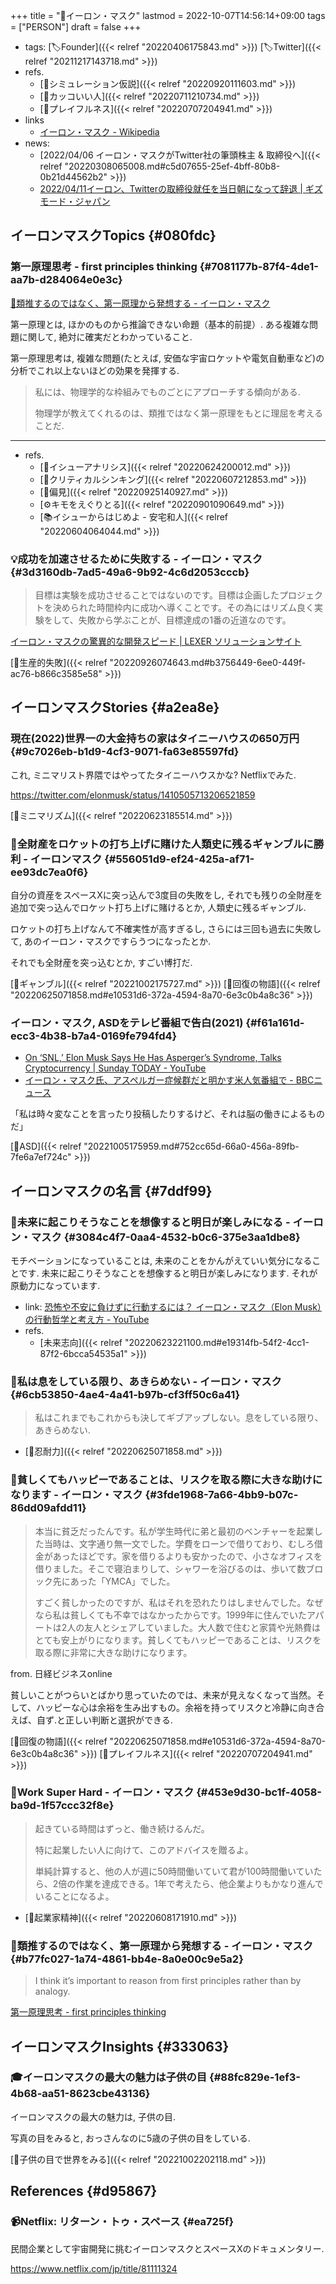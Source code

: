 +++
title = "👨イーロン・マスク"
lastmod = 2022-10-07T14:56:14+09:00
tags = ["PERSON"]
draft = false
+++

-   tags: [🏷Founder]({{< relref "20220406175843.md" >}}) [🏷Twitter]({{< relref "20211217143718.md" >}})
-   refs.
    -   [📝シミュレーション仮説]({{< relref "20220920111603.md" >}})
    -   [🔖カッコいい人]({{< relref "20220711210734.md" >}})
    -   [🔖プレイフルネス]({{< relref "20220707204941.md" >}})
-   links
    -   [イーロン・マスク - Wikipedia](https://ja.wikipedia.org/wiki/%E3%82%A4%E3%83%BC%E3%83%AD%E3%83%B3%E3%83%BB%E3%83%9E%E3%82%B9%E3%82%AF)
-   news:
    -   [2022/04/06 イーロン・マスクがTwitter社の筆頭株主 & 取締役へ]({{< relref "20220308065008.md#c5d07655-25ef-4bff-80b8-0b21d44562b2" >}})
    -   [2022/04/11イーロン、Twitterの取締役就任を当日朝になって辞退 | ギズモード・ジャパン](https://www.gizmodo.jp/2022/04/elon-declines-twitter-board.html?utm_source=dlvr.it&utm_medium=twitter&utm_campaign=0e3d3fc7b0dda597aeedc4c43bc691c7)


## イーロンマスクTopics {#080fdc}


### 第一原理思考 - first principles thinking {#7081177b-87f4-4de1-aa7b-d284064e0e3c}

[📜類推するのではなく、第一原理から発想する - イーロン・マスク](#b77fc027-1a74-4861-bb4e-8a0e00c9e5a2)

第一原理とは, ほかのものから推論できない命題（基本的前提）. ある複雑な問題に関して, 絶対に確実だとわかっていること.

第一原理思考は, 複雑な問題(たとえば, 安価な宇宙ロケットや電気自動車など)の分析でこれ以上ないほどの効果を発揮する.

> 私には、物理学的な枠組みでものごとにアプローチする傾向がある.
>
> 物理学が教えてくれるのは、類推ではなく第一原理をもとに理屈を考えることだ.

---

-   refs.
    -   [📝イシューアナリシス]({{< relref "20220624200012.md" >}})
    -   [📝クリティカルシンキング]({{< relref "20220607212853.md" >}})
    -   [📝偏見]({{< relref "20220925140927.md" >}})
    -   [⚙キモをえぐりとる]({{< relref "20220901090649.md" >}})
    -   [📚イシューからはじめよ - 安宅和人]({{< relref "20220604064044.md" >}})


### 💡成功を加速させるために失敗する - イーロン・マスク {#3d3160db-7ad5-49a6-9b92-4c6d2053cccb}

> 目標は実験を成功させることではないのです。目標は企画したプロジェクトを決められた時間枠内に成功へ導くことです。その為にはリズム良く実験をして、失敗から学ぶことが、目標達成の1番の近道なのです。

[イーロン・マスクの驚異的な開発スピード | LEXER ソリューションサイト](https://gdfindi.com/jp/blog-germany-09/)

[📝生産的失敗]({{< relref "20220926074643.md#b3756449-6ee0-449f-ac76-b866c3585e58" >}})


## イーロンマスクStories {#a2ea8e}


### 現在(2022)世界一の大金持ちの家はタイニーハウスの650万円 {#9c7026eb-b1d9-4cf3-9071-fa63e85597fd}

これ, ミニマリスト界隈ではやってたタイニーハウスかな? Netflixでみた.

<https://twitter.com/elonmusk/status/1410505713206521859>

[📝ミニマリズム]({{< relref "20220623185514.md" >}})


### 📕全財産をロケットの打ち上げに賭けた人類史に残るギャンブルに勝利 - イーロンマスク {#556051d9-ef24-425a-af71-ee93dc7ea0f6}

自分の資産をスペースXに突っ込んで3度目の失敗をし, それでも残りの全財産を追加で突っ込んでロケット打ち上げに賭けるとか, 人類史に残るギャンブル.

ロケットの打ち上げなんて不確実性が高すぎるし, さらには三回も過去に失敗して, あのイーロン・マスクですらうつになったとか.

それでも全財産を突っ込むとか, すごい博打だ.

[🔖ギャンブル]({{< relref "20221002175727.md" >}}) [🔖回復の物語]({{< relref "20220625071858.md#e10531d6-372a-4594-8a70-6e3c0b4a8c36" >}})


### イーロン・マスク, ASDをテレビ番組で告白(2021) {#f61a161d-ecc3-4b38-b7a4-0169fe794fd4}

-   [On ‘SNL,’ Elon Musk Says He Has Asperger’s Syndrome, Talks Cryptocurrency | Sunday TODAY - YouTube](https://www.youtube.com/watch?v=_ST9I_AsilM)
-   [イーロン・マスク氏、アスペルガー症候群だと明かす米人気番組で - BBCニュース](https://www.bbc.com/japanese/57059511)

「私は時々変なことを言ったり投稿したりするけど、それは脳の働きによるものだ」

[📝ASD]({{< relref "20221005175959.md#752cc65d-66a0-456a-89fb-7fe6a7ef724c" >}})


## イーロンマスクの名言 {#7ddf99}


### 📜未来に起こりそうなことを想像すると明日が楽しみになる - イーロン・マスク {#3084c4f7-0aa4-4532-b0c6-375e3aa1dbe8}

モチベーションになっていることは, 未来のことをかんがえていい気分になることです. 未来に起こりそうなことを想像すると明日が楽しみになります. それが原動力になっています.

-   link: [恐怖や不安に負けずに行動するには？ イーロン・マスク（Elon Musk）の行動哲学と考え方 - YouTube](https://www.youtube.com/watch?v=gaA2VPHZM6o)
-   refs.
    -   [未来志向]({{< relref "20220623221100.md#e19314fb-54f2-4cc1-87f2-6bcca54535a1" >}})


### 📜私は息をしている限り、あきらめない - イーロン・マスク {#6cb53850-4ae4-4a41-b97b-cf3ff50c6a41}

> 私はこれまでもこれからも決してギブアップしない。息をしている限り、あきらめない.

-   [🔖忍耐力]({{< relref "20220625071858.md" >}})


### 📜貧しくてもハッピーであることは、リスクを取る際に大きな助けになります - イーロン・マスク {#3fde1968-7a66-4bb9-b07c-86dd09afdd11}

> 本当に貧乏だったんです。私が学生時代に弟と最初のベンチャーを起業した当時は、文字通り無一文でした。学費をローンで借りており、むしろ借金があったほどです。家を借りるよりも安かったので、小さなオフィスを借りました。そこで寝泊まりして、シャワーを浴びるのは、歩いて数ブロック先にあった「YMCA」でした。
>
> すごく貧しかったのですが、私はそれを恐れたりはしませんでした。なぜなら私は貧しくても不幸ではなかったからです。1999年に住んでいたアパートは2人の友人とシェアしていました。大人数で住むと家賃や光熱費はとても安上がりになります。貧しくてもハッピーであることは、リスクを取る際に非常に大きな助けになります。

from. 日経ビジネスonline

貧しいことがつらいとばかり思っていたのでは、未来が見えなくなって当然。そして、ハッピーな心は余裕を生み出すもの。余裕を持ってリスクと冷静に向き合えば、自ず.と正しい判断と選択ができる.

[🔖回復の物語]({{< relref "20220625071858.md#e10531d6-372a-4594-8a70-6e3c0b4a8c36" >}}) [🔖プレイフルネス]({{< relref "20220707204941.md" >}})


### 📜Work Super Hard - イーロン・マスク {#453e9d30-bc1f-4058-ba9d-1f57ccc32f8e}

> 起きている時間はずっと、働き続けるんだ。
>
> 特に起業したい人に向けて、このアドバイスを贈るよ。
>
> 単純計算すると、他の人が週に50時間働いていて君が100時間働いていたら、2倍の作業を達成できる。1年で考えたら、他企業よりもかなり進んでいることになるよ。

-   [🔖起業家精神]({{< relref "20220608171910.md" >}})


### 📜類推するのではなく、第一原理から発想する - イーロン・マスク {#b77fc027-1a74-4861-bb4e-8a0e00c9e5a2}

> I think it’s important to reason from first principles rather than by analogy.

[第一原理思考 - first principles thinking](#7081177b-87f4-4de1-aa7b-d284064e0e3c)


## イーロンマスクInsights {#333063}


### 🎓イーロンマスクの最大の魅力は子供の目 {#88fc829e-1ef3-4b68-aa51-8623cbe43136}

イーロンマスクの最大の魅力は, 子供の目.

写真の目をみると, おっさんなのに5歳の子供の目をしている.

[🦊子供の目で世界をみる]({{< relref "20221002202118.md" >}})


## References {#d95867}


### 📹Netflix: リターン・トゥ・スペース {#ea725f}

民間企業として宇宙開発に挑むイーロンマスクとスペースXのドキュメンタリー.

<https://www.netflix.com/jp/title/81111324>
